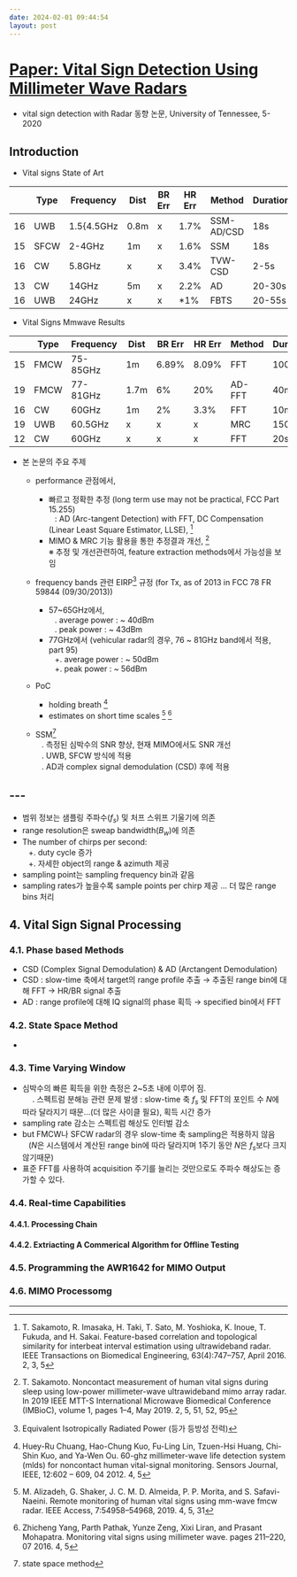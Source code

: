```yaml
---
date: 2024-02-01 09:44:54
layout: post
---
```


# [Paper: Vital Sign Detection Using Millimeter Wave Radars](https://trace.tennessee.edu/cgi/viewcontent.cgi?article=7143&context=utk_gradthes)
- vital sign detection with Radar 동향 논문, University of Tennessee, 5-2020

## Introduction
- Vital signs State of Art

|    | Type | Frequency  |Dist  | BR Err| HR Err| Method     |Duration|
|--- |---   |---         |---   |---    |---    |---         |---     |
| 16 | UWB  | 1.5{4.5GHz | 0.8m | x     | 1.7%  | SSM-AD/CSD | 18s    |
| 15 | SFCW | 2-4GHz     | 1m   | x     | 1.6%  | SSM        | 18s    |
| 16 | CW   | 5.8GHz     | x    | x     | 3.4%  | TVW-CSD    | 2-5s   |
| 13 | CW   | 14GHz      | 5m   | x     | 2.2%  | AD         | 20-30s |
| 16 | UWB  | 24GHz      | x    | x     | *1%   | FBTS       | 20-55s |  


- Vital Signs Mmwave Results  

|    | Type | Frequency  |Dist  | BR Err| HR Err| Method     |Duration|
|--- |---   |---         |---   |---    |---    |---         |---     |
| 15 | FMCW | 75-85GHz   | 1m   | 6.89% | 8.09% | FFT        | 100s   |
| 19 | FMCW | 77-81GHz   | 1.7m | 6%    | 20%   | AD-FFT     | 40min  |
| 16 | CW   | 60GHz      | 1m   | 2%    | 3.3%  | FFT        | 10min  |
| 19 | UWB  | 60.5GHz    | x    | x     | x     | MRC        | 150s   |
| 12 | CW   | 60GHz      | x    | x     | x     | FFT        | 20s    |  


- 본 논문의 주요 주제
  + performance 관점에서,
    - 빠르고 정확한 추정 (long term use may not be practical, FCC Part 15.255)  
    &ensp; : AD (Arc-tangent Detection) with FFT, DC Compensation (Linear Least Square Estimator, LLSE), [^Ref_5]  
    - MIMO & MRC 기능 활용을 통한 추정결과 개선, [^Ref_3]  
    ※ 추정 및 개선관련하여, feature extraction methods에서 가능성을 보임
   
  + frequency bands 관련 EIRP[^EIRP] 규정 (for Tx, as of 2013 in FCC 78 FR 59844 (09/30/2013))  
    - 57~65GHz에서,   
    &ensp; . average power  : ~ 40dBm   
    &ensp; . peak power : ~ 43dBm   
    - 77GHz에서  (vehicular radar의 경우, 76 ~ 81GHz band에서 적용, part 95)  
    &ensp; +. average power : ~ 50dBm  
    &ensp; +. peak power : ~ 56dBm  
  + PoC
    - holding breath [^holding_breath]
    -  estimates on short time scales [^short_time_scale_1] [^short_time_scale_2]

  + SSM[^SSM]  
    &ensp; . 측정된 심박수의 SNR 향상, 현재 MIMO에서도 SNR 개선   
    &ensp; . UWB, SFCW 방식에 적용  
    &ensp; . AD과 complex signal demodulation (CSD) 후에 적용  

## ---  
- 범위 정보는 샘플링 주파수($f_s$) 및 처프 스위프 기울기에 의존
- range resolution은 sweap bandwidth($B_w$)에 의존
- The number of chirps per second:  
&ensp; +. duty cycle 증가  
&ensp; +. 자세한 object의 range & azimuth 제공  
- sampling point는 sampling frequency bin과 같음  
- sampling rates가 높을수록 sample points per chirp 제공 ... 더 많은 range bins 처리  


## 4. Vital Sign Signal Processing
### 4.1. Phase based Methods
- CSD (Complex Signal Demodulation) & AD (Arctangent Demodulation)
- CSD : slow-time 축에서 target의 range profile 추출 → 추출된 range bin에 대해 FFT → HR/BR signal 추출  
- AD : range profile에 대해 IQ signal의 phase 획득 → specified bin에서 FFT

### 4.2. State Space Method  
- 

### 4.3. Time Varying Window
- 심박수의 빠른 획득을 위한 측정은 2~5초 내에 이루어 짐.  
&emsp; . 스펙트럼 분해능 관련 문제 발생 : slow-time 축 $f_s$ 및 FFT의 포인트 수 $N$에 따라 달라지기 때문...(더 많은 사이클 필요), 획득 시간 증가  
- sampling rate 감소는 스펙트럼 해상도 인터벌 감소  
- but FMCW나 SFCW radar의 경우 slow-time 축 sampling은 적용하지 않음  
  &ensp; ($N$은 시스템에서 계산된 range bin에 따라 달라지며 1주기 동안 $N$은 $f_s$보다 크지 않기때문)  
- 표준 FFT를 사용하여 acquisition 주기를 늘리는 것만으로도 주파수 해상도는 증가할 수 있다.

### 4.4. Real-time Capabilities

#### 4.4.1. Processing Chain


#### 4.4.2. Extriacting A Commerical Algorithm for Offline Testing

### 4.5. Programming the AWR1642 for MIMO Output


### 4.6. MIMO Processomg


---

[^SSM]: state space method   
[^EIRP]: Equivalent Isotropically Radiated Power (등가 등방성 전력)   
[^Ref_3]: T. Sakamoto. Noncontact measurement of human vital signs during sleep using low-power millimeter-wave ultrawideband mimo array radar. In 2019 IEEE MTT-S International Microwave Biomedical Conference (IMBioC), volume 1, pages 1–4, May 2019. 2, 5, 51, 52, 95   
[^Ref_5]: T. Sakamoto, R. Imasaka, H. Taki, T. Sato, M. Yoshioka, K. Inoue, T. Fukuda, and H. Sakai. Feature-based correlation and topological similarity for interbeat interval 
estimation using ultrawideband radar. IEEE Transactions on Biomedical Engineering, 63(4):747–757, April 2016. 2, 3, 5  
[^holding_breath]: Huey-Ru Chuang, Hao-Chung Kuo, Fu-Ling Lin, Tzuen-Hsi Huang, Chi-Shin Kuo, and Ya-Wen Ou. 60-ghz millimeter-wave life detection system (mlds) for noncontact human vital-signal monitoring. Sensors Journal, IEEE, 12:602 – 609, 04 2012. 4, 5  
[^short_time_scale_1]: M. Alizadeh, G. Shaker, J. C. M. D. Almeida, P. P. Morita, and S. Safavi-Naeini. Remote monitoring of human vital signs using mm-wave fmcw radar. IEEE Access, 7:54958–54968, 2019. 4, 5, 31  
[^short_time_scale_2]: Zhicheng Yang, Parth Pathak, Yunze Zeng, Xixi Liran, and Prasant Mohapatra. Monitoring vital signs using millimeter wave. pages 211–220, 07 2016. 4, 5  

